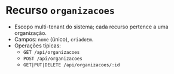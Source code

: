 # Recurso `organizacoes`

- Escopo multi-tenant do sistema; cada recurso pertence a uma organização.
- Campos: `nome` (único), `criadoEm`.
- Operações típicas:
  - `GET /api/organizacoes`
  - `POST /api/organizacoes`
  - `GET|PUT|DELETE /api/organizacoes/:id`
